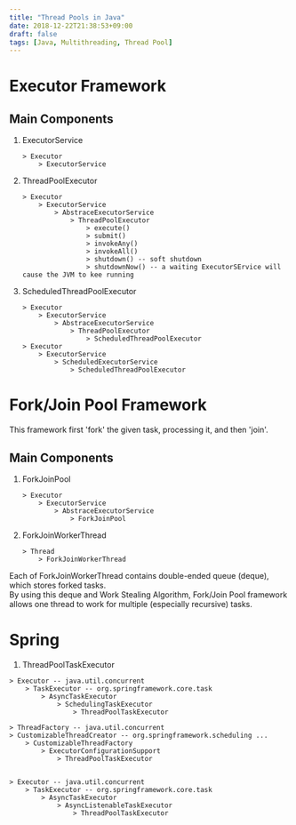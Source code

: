 ```yaml
---
title: "Thread Pools in Java"
date: 2018-12-22T21:38:53+09:00
draft: false
tags: [Java, Multithreading, Thread Pool]
---
```


# Executor Framework

## Main Components
1. ExecutorService
    ```
    > Executor
        > ExecutorService
    ```
1. ThreadPoolExecutor
    ```
    > Executor
        > ExecutorService
            > AbstraceExecutorService
                > ThreadPoolExecutor
                    > execute()
                    > submit()
                    > invokeAny()
                    > invokeAll()
                    > shutdown() -- soft shutdown
                    > shutdownNow() -- a waiting ExecutorSErvice will cause the JVM to kee running
    ```
1. ScheduledThreadPoolExecutor
    ```
    > Executor
        > ExecutorService
            > AbstraceExecutorService
                > ThreadPoolExecutor
                    > ScheduledThreadPoolExecutor
    > Executor
        > ExecutorService
            > ScheduledExecutorService
                > ScheduledThreadPoolExecutor
    ```

# Fork/Join Pool Framework
This framework first 'fork' the given task, processing it, and then 'join'.  

## Main Components
1. ForkJoinPool
    ```
    > Executor
        > ExecutorService
            > AbstraceExecutorService
                > ForkJoinPool
    ```
1. ForkJoinWorkerThread
    ```
    > Thread
        > ForkJoinWorkerThread
    ```
Each of ForkJoinWorkerThread contains double-ended queue (deque), which stores forked tasks.  
By using this deque and Work Stealing Algorithm, Fork/Join Pool framework allows one thread to work for multiple (especially recursive) tasks.  

# Spring

1. ThreadPoolTaskExecutor 
```
> Executor -- java.util.concurrent
    > TaskExecutor -- org.springframework.core.task
        > AsyncTaskExecutor
            > SchedulingTaskExecutor
                > ThreadPoolTaskExecutor

> ThreadFactory -- java.util.concurrent
> CustomizableThreadCreator -- org.springframework.scheduling ...
    > CustomizableThreadFactory
        > ExecutorConfigurationSupport
            > ThreadPoolTaskExecutor


> Executor -- java.util.concurrent
    > TaskExecutor -- org.springframework.core.task
        > AsyncTaskExecutor
            > AsyncListenableTaskExecutor
                > ThreadPoolTaskExecutor
```

